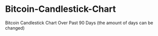 # Bitcoin-Candlestick-Chart
Bitcoin Candlestick Chart Over Past 90 Days (the amount of days can be changed)
